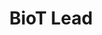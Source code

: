 ---
layout: member
name: Keagan Read
project: BioT
title: BioT Lead
img: /assets/images/members/Keagan.jpg
status: lead
weight: 11
email: biot@ubcenvision.com
biography: >
    Keagan Read is a third year Chemical Engineering student in the process stream. He is the Captain of BioT (Brewing Internet of Things). He joined BioT onto the fermentation/brewing team in his second year and is currently working on the brewing and instrumentation team, as well as outreach and finance. To fulfill his passions, Keagan hopes to take BioT in the proper direction to establish sustainability, automation and the incorporation of innovative ideas into the BioT environment. When Keagan is not working on his next project or studying, he likes to spend his time outdoors, exercising or taking care of his many pets. 
linkedin: https://www.linkedin.com/in/keagan-read-93b46a116/
---